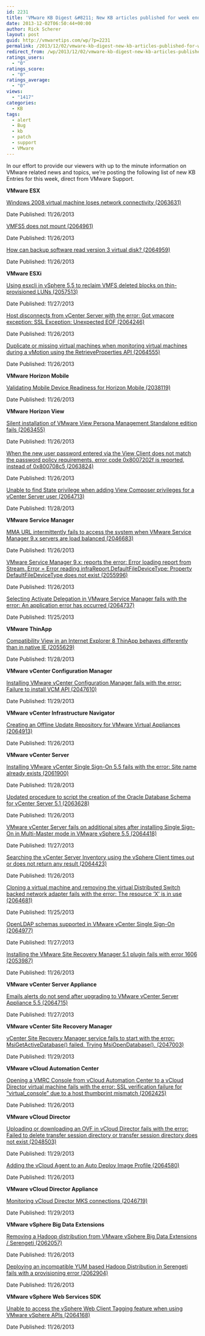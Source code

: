 ```yaml
---
id: 2231
title: 'VMware KB Digest &#8211; New KB articles published for week ending 11/30/13'
date: 2013-12-02T06:50:44+00:00
author: Rick Scherer
layout: post
guid: http://vmwaretips.com/wp/?p=2231
permalink: /2013/12/02/vmware-kb-digest-new-kb-articles-published-for-week-ending-113013/
redirect_from: /wp/2013/12/02/vmware-kb-digest-new-kb-articles-published-for-week-ending-113013/
ratings_users:
  - "0"
ratings_score:
  - "0"
ratings_average:
  - "0"
views:
  - "1417"
categories:
  - KB
tags:
  - alert
  - Bug
  - kb
  - patch
  - support
  - VMware
---
```

In our effort to provide our viewers with up to the minute information on VMware related news and topics, we&#8217;re posting the following list of new KB Entries for this week, direct from VMware Support.



**VMware ESX**
  
[Windows 2008 virtual machine loses network connectivity (2063631)](http://kb.vmware.com/kb/2063631)
  
Date Published: 11/26/2013
  
[VMFS5 does not mount (2064961)](http://kb.vmware.com/kb/2064961)
  
Date Published: 11/26/2013
  
[How can backup software read version 3 virtual disk? (2064959)](http://kb.vmware.com/kb/2064959)
  
Date Published: 11/26/2013

**VMware ESXi**
  
[Using esxcli in vSphere 5.5 to reclaim VMFS deleted blocks on thin-provisioned LUNs (2057513)](http://kb.vmware.com/kb/2057513)
  
Date Published: 11/27/2013
  
[Host disconnects from vCenter Server with the error: Got vmacore exception: SSL Exception: Unexpected EOF (2064246)](http://kb.vmware.com/kb/2064246)
  
Date Published: 11/26/2013
  
[Duplicate or missing virtual machines when monitoring virtual machines during a vMotion using the RetrieveProperties API (2064555)](http://kb.vmware.com/kb/2064555)
  
Date Published: 11/26/2013

**VMware Horizon Mobile**
  
[Validating Mobile Device Readiness for Horizon Mobile (2038119)](http://kb.vmware.com/kb/2038119)
  
Date Published: 11/26/2013

**VMware Horizon View**
  
[Silent installation of VMware View Persona Management Standalone edition fails (2063455)](http://kb.vmware.com/kb/2063455)
  
Date Published: 11/26/2013
  
[When the new user password entered via the View Client does not match the password policy requirements, error code 0x8007202f is reported, instead of 0x800708c5 (2063824)](http://kb.vmware.com/kb/2063824)
  
Date Published: 11/26/2013
  
[Unable to find State privilege when adding View Composer privileges for a vCenter Server user (2064713)](http://kb.vmware.com/kb/2064713)
  
Date Published: 11/28/2013

**VMware Service Manager**
  
[MMA URL intermittently fails to access the system when VMware Service Manager 9.x servers are load balanced (2046683)](http://kb.vmware.com/kb/2046683)
  
Date Published: 11/26/2013
  
[VMware Service Manager 9.x: reports the error: Error loading report from Stream. Error = Error reading infraReport.DefaultFileDeviceType: Property DefaultFileDeviceType does not exist (2055996)](http://kb.vmware.com/kb/2055996)
  
Date Published: 11/26/2013
  
[Selecting Activate Delegation in VMware Service Manager fails with the error: An application error has occurred (2064737)](http://kb.vmware.com/kb/2064737)
  
Date Published: 11/25/2013

**VMware ThinApp**
  
[Compatibility View in an Internet Explorer 8 ThinApp behaves differently than in native IE (2055629)](http://kb.vmware.com/kb/2055629)
  
Date Published: 11/28/2013

**VMware vCenter Configuration Manager**
  
[Installing VMware vCenter Configuration Manager fails with the error: Failure to install VCM API (2047610)](http://kb.vmware.com/kb/2047610)
  
Date Published: 11/29/2013

**VMware vCenter Infrastructure Navigator**
  
[Creating an Offline Update Repository for VMware Virtual Appliances (2064913)](http://kb.vmware.com/kb/2064913)
  
Date Published: 11/26/2013

**VMware vCenter Server**
  
[Installing VMware vCenter Single Sign-On 5.5 fails with the error: Site name already exists (2061900)](http://kb.vmware.com/kb/2061900)
  
Date Published: 11/28/2013
  
[Updated procedure to script the creation of the Oracle Database Schema for vCenter Server 5.1 (2063628)](http://kb.vmware.com/kb/2063628)
  
Date Published: 11/26/2013
  
[VMware vCenter Server fails on additional sites after installing Single Sign-On in Multi-Master mode in VMware vSphere 5.5 (2064418)](http://kb.vmware.com/kb/2064418)
  
Date Published: 11/27/2013
  
[Searching the vCenter Server Inventory using the vSphere Client times out or does not return any result (2064423)](http://kb.vmware.com/kb/2064423)
  
Date Published: 11/26/2013
  
[Cloning a virtual machine and removing the virtual Distributed Switch backed network adapter fails with the error: The resource ‘X’ is in use (2064681)](http://kb.vmware.com/kb/2064681)
  
Date Published: 11/25/2013
  
[OpenLDAP schemas supported in VMware vCenter Single Sign-On (2064977)](http://kb.vmware.com/kb/2064977)
  
Date Published: 11/27/2013
  
[Installing the VMware Site Recovery Manager 5.1 plugin fails with error 1606 (2053987)](http://kb.vmware.com/kb/2053987)
  
Date Published: 11/26/2013

**VMware vCenter Server Appliance**
  
[Emails alerts do not send after upgrading to VMware vCenter Server Appliance 5.5 (2064715)](http://kb.vmware.com/kb/2064715)
  
Date Published: 11/27/2013

**VMware vCenter Site Recovery Manager**
  
[vCenter Site Recovery Manager service fails to start with the error: MsiGetActiveDatabase() failed. Trying MsiOpenDatabase(). (2047003)](http://kb.vmware.com/kb/2047003)
  
Date Published: 11/29/2013

**VMware vCloud Automation Center**
  
[Opening a VMRC Console from vCloud Automation Center to a vCloud Director virtual machine fails with the error: SSL verification failure for “virtual_console” due to a host thumbprint mismatch (2062425)](http://kb.vmware.com/kb/2062425)
  
Date Published: 11/26/2013

**VMware vCloud Director**
  
[Uploading or downloading an OVF in vCloud Director fails with the error: Failed to delete transfer session directory or transfer session directory does not exist (2048503)](http://kb.vmware.com/kb/2048503)
  
Date Published: 11/29/2013
  
[Adding the vCloud Agent to an Auto Deploy Image Profile (2064580)](http://kb.vmware.com/kb/2064580)
  
Date Published: 11/26/2013

**VMware vCloud Director Appliance**
  
[Monitoring vCloud Director MKS connections (2046719)](http://kb.vmware.com/kb/2046719)
  
Date Published: 11/29/2013

**VMware vSphere Big Data Extensions**
  
[Removing a Hadoop distribution from VMware vSphere Big Data Extensions / Serengeti (2062057)](http://kb.vmware.com/kb/2062057)
  
Date Published: 11/26/2013
  
[Deploying an incompatible YUM based Hadoop Distribution in Serengeti fails with a provisioning error (2062904)](http://kb.vmware.com/kb/2062904)
  
Date Published: 11/26/2013

**VMware vSphere Web Services SDK**
  
[Unable to access the vSphere Web Client Tagging feature when using VMware vSphere APIs (2064168)](http://kb.vmware.com/kb/2064168)
  
Date Published: 11/26/2013